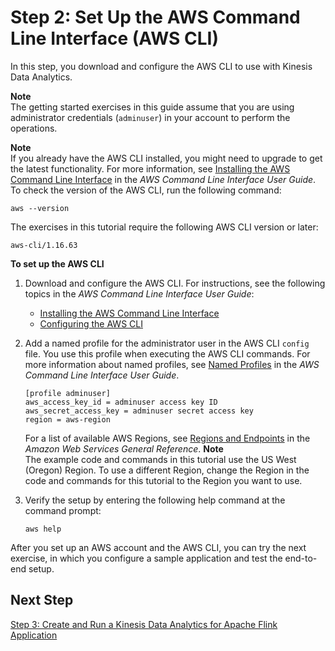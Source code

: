 # Step 2: Set Up the AWS Command Line Interface \(AWS CLI\)<a name="setup-awscli-1-13"></a>

In this step, you download and configure the AWS CLI to use with Kinesis Data Analytics\.

**Note**  
The getting started exercises in this guide assume that you are using administrator credentials \(`adminuser`\) in your account to perform the operations\.

**Note**  
If you already have the AWS CLI installed, you might need to upgrade to get the latest functionality\. For more information, see [ Installing the AWS Command Line Interface](https://docs.aws.amazon.com/cli/latest/userguide/installing.html) in the *AWS Command Line Interface User Guide*\. To check the version of the AWS CLI, run the following command:  

```
aws --version
```
The exercises in this tutorial require the following AWS CLI version or later:  

```
aws-cli/1.16.63
```

**To set up the AWS CLI**

1. Download and configure the AWS CLI\. For instructions, see the following topics in the *AWS Command Line Interface User Guide*: 
   + [Installing the AWS Command Line Interface](https://docs.aws.amazon.com/cli/latest/userguide/cli-chap-getting-set-up.html)
   + [Configuring the AWS CLI](https://docs.aws.amazon.com/cli/latest/userguide/cli-chap-getting-started.html)

1. Add a named profile for the administrator user in the AWS CLI `config` file\. You use this profile when executing the AWS CLI commands\. For more information about named profiles, see [Named Profiles](https://docs.aws.amazon.com/cli/latest/userguide/cli-multiple-profiles.html) in the *AWS Command Line Interface User Guide*\.

   ```
   [profile adminuser]
   aws_access_key_id = adminuser access key ID
   aws_secret_access_key = adminuser secret access key
   region = aws-region
   ```

   For a list of available AWS Regions, see [Regions and Endpoints](https://docs.aws.amazon.com/general/latest/gr/rande.html) in the *Amazon Web Services General Reference*\.
**Note**  
The example code and commands in this tutorial use the US West \(Oregon\) Region\. To use a different Region, change the Region in the code and commands for this tutorial to the Region you want to use\.

1. Verify the setup by entering the following help command at the command prompt: 

   ```
   aws help
   ```

After you set up an AWS account and the AWS CLI, you can try the next exercise, in which you configure a sample application and test the end\-to\-end setup\.

## Next Step<a name="setup-awscli-next-step-3-1-13"></a>

[ Step 3: Create and Run a Kinesis Data Analytics for Apache Flink Application](get-started-exercise-1-13.md)